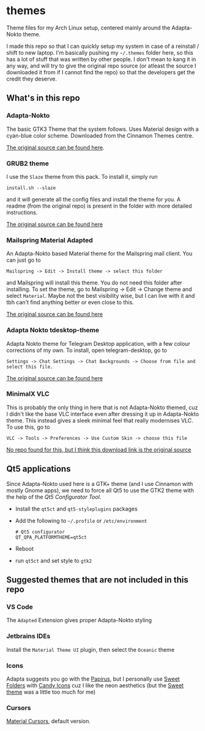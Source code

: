 # themes

Theme files for my Arch Linux setup, centered mainly around the Adapta-Nokto theme.

I made this repo so that I can quickly setup my system in case of a reinstall / shift to new laptop. I'm basically pushing my `~/.themes` folder here, so this has a lot of stuff that was written by other people. I don't mean to kang it in any way, and will try to give the original repo source (or atleast the source I downloaded it from if I cannot find the repo) so that the developers get the credit they deserve.

## What's in this repo

### Adapta-Nokto

The basic GTK3 Theme that the system follows. Uses Material design with a cyan-blue color scheme. Downloaded from the Cinnamon Themes centre. 

[The original source can be found here](https://github.com/adapta-project/adapta-gtk-theme).

### GRUB2 theme

I use the `Slaze` theme from this pack. To install it, simply run 

```shell
install.sh --slaze
``` 

and it will generate all the config files and install the theme for you. A readme (from the original repo) is present in the folder with more detailed instructions. 

[The original source can be found here](https://github.com/vinceliuice/grub2-themes)

### Mailspring Material Adapted

An Adapta-Nokto based Material theme for the Mailspring mail client. You can just go to

    Mailspring -> Edit -> Install theme -> select this folder

and Mailspring will install this theme. You do not need this folder after installing. To set the theme, go to Mailspring -> Edit -> Change theme and select `Material`. Maybe not the best visibility wise, but I can live with it and tbh can't find anything better or even close to this.

[The original source can be found here](https://github.com/ferlanero/mailspring-material-adapted)

### Adapta Nokto tdesktop-theme

Adapta Nokto theme for Telegram Desktop application, with a few colour corrections of my own. To install, open telegram-desktop, go to 

    Settings -> Chat Settings -> Chat Backgrounds -> Choose from file and select this file.

[The original source can be found here](https://github.com/fabiom/adapta-nokto-telegram-desktop)

### MinimalX VLC

This is probably the only thing in here that is not Adapta-Nokto themed, cuz I didn't like the base VLC interface even after dressing it up in Adapta-Nokto theme. This instead gives a sleek minimal feel that really modernises VLC. To use this, go to 

    VLC -> Tools -> Preferences -> Use Custom Skin -> choose this file

[No repo found for this, but I think this download link is the original source](https://www.deviantart.com/maverick07x/art/VLC-MinimalX-385698882)

## Qt5 applications

Since Adapta-Nokto used here is a GTK+ theme (and I use Cinnamon with mostly Gnome apps), we need to force all Qt5 to use the GTK2 theme with the help of the *Qt5 Configurator Tool*.

- Install the `qt5ct` and `qt5-styleplugins` packages

- Add the following to `~/.profile` or `/etc/environment`

    ```
    # Qt5 configurator
    QT_QPA_PLATFORMTHEME=qt5ct
    ```

- Reboot

- run `qt5ct` and set style to `gtk2`

## Suggested themes that are not included in this repo

### VS Code

The `Adapted` Extension gives proper Adapta-Nokto styling

### Jetbrains IDEs

Install the `Material Theme UI` plugin, then select the `Oceanic` theme

### Icons

Adapta suggests you go with the [Papirus](https://github.com/PapirusDevelopmentTeam/papirus-icon-theme), but I personally use [Sweet Folders](https://github.com/EliverLara/Sweet-folders) with [Candy Icons](https://github.com/EliverLara/candy-icons) cuz I like the neon aesthetics (but the [Sweet theme](https://github.com/EliverLara/Sweet) was a little too much for me)

### Cursors

[Material Cursors](https://github.com/varlesh/material-cursors), default version.
